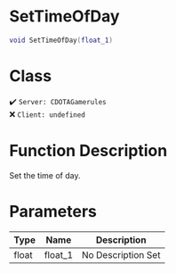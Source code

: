 # SetTimeOfDay
```lua
void SetTimeOfDay(float_1)
```
# Class
✔️ `Server: CDOTAGamerules`  
❌ `Client: undefined`  

# Function Description
Set the time of day.
# Parameters
Type|Name|Description
--|--|--
float|float_1|No Description Set
